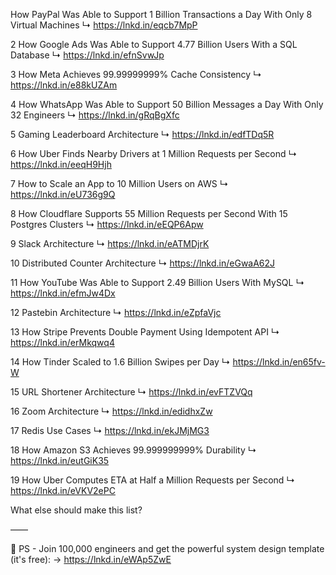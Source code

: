 How PayPal Was Able to Support 1 Billion Transactions a Day With Only 8 Virtual Machines
↳ https://lnkd.in/eqcb7MpP

2 How Google Ads Was Able to Support 4.77 Billion Users With a SQL Database
↳ https://lnkd.in/efnSvwJp

3 How Meta Achieves 99.99999999% Cache Consistency
↳ https://lnkd.in/e88kUZAm

4 How WhatsApp Was Able to Support 50 Billion Messages a Day With Only 32 Engineers
↳ https://lnkd.in/gRqBgXfc

5 Gaming Leaderboard Architecture
↳ https://lnkd.in/edfTDq5R

6 How Uber Finds Nearby Drivers at 1 Million Requests per Second
↳ https://lnkd.in/eeqH9Hjh

7 How to Scale an App to 10 Million Users on AWS
↳ https://lnkd.in/eU736g9Q

8 How Cloudflare Supports 55 Million Requests per Second With 15 Postgres Clusters
↳ https://lnkd.in/eEQP6Apw

9 Slack Architecture
↳ https://lnkd.in/eATMDjrK

10 Distributed Counter Architecture
↳ https://lnkd.in/eGwaA62J

11 How YouTube Was Able to Support 2.49 Billion Users With MySQL
↳ https://lnkd.in/efmJw4Dx

12 Pastebin Architecture
↳ https://lnkd.in/eZpfaVjc

13 How Stripe Prevents Double Payment Using Idempotent API
↳ https://lnkd.in/erMkqwq4

14 How Tinder Scaled to 1.6 Billion Swipes per Day
↳ https://lnkd.in/en65fv-W

15 URL Shortener Architecture
↳ https://lnkd.in/evFTZVQq

16 Zoom Architecture
↳ https://lnkd.in/edidhxZw

17 Redis Use Cases
↳ https://lnkd.in/ekJMjMG3

18 How Amazon S3 Achieves 99.999999999% Durability
↳ https://lnkd.in/eutGiK35

19 How Uber Computes ETA at Half a Million Requests per Second
↳ https://lnkd.in/eVKV2ePC

What else should make this list?

——

👋 PS - Join 100,000 engineers and get the powerful system design template (it's free):
→ https://lnkd.in/eWAp5ZwE
